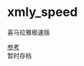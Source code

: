 # xmly_speed
喜马拉雅极速版

[参考](https://github.com/Zero-S1/xmly_speed/blob/master/xmly_speed.md)      
暂时存档
